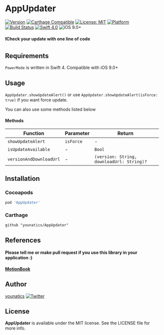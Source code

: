 # AppUpdater 

[![Version](https://img.shields.io/cocoapods/v/AppUpdater.svg?style=flat)](http://cocoapods.org/pods/AppUpdater)
[![Carthage Compatible](https://img.shields.io/badge/Carthage-compatible-4BC51D.svg?style=flat)](https://github.com/Carthage/Carthage)
[![License: MIT](https://img.shields.io/badge/license-MIT-blue.svg?style=flat)](https://github.com/younatics/AppUpdater/blob/master/LICENSE)
[![Platform](https://img.shields.io/cocoapods/p/AppUpdater.svg?style=flat)](http://cocoapods.org/pods/AppUpdater)
[![Build Status](https://travis-ci.org/younatics/AppUpdater.svg?branch=master)](https://travis-ci.org/younatics/AppUpdater)
[![Swift 4.0](https://img.shields.io/badge/Swift-4.0-orange.svg?style=flat)](https://developer.apple.com/swift/)
![iOS 9.0+](https://img.shields.io/badge/iOS-9.0%2B-blue.svg)

#### ❗️Check your update with one line of code

## Requirements
`PowerMode` is written in Swift 4. Compatible with iOS 9.0+

## Usage
`AppUpdater.showUpdateAlert()` or use `AppUpdater.showUpdateAlert(isForce: true)` if you want force update. 

You can also use some methods listed below

#### Methods

| Function | Parameter | Return |
| -------- | --------- | ------ |
| `showUpdateAlert` | `isForce` | - |
| `isUpdateAvailable` | - | `Bool` |
| `versionAndDownloadUrl` | - | `(version: String, downloadUrl: String)?` |

## Installation
### Cocoapods
```ruby
pod 'AppUpdater'
```
### Carthage
```
github "younatics/AppUpdater"
```

## References
#### Please tell me or make pull request if you use this library in your application :) 
#### [MotionBook](https://appsto.re/kr/8yv1hb.i)

## Author
[younatics](https://twitter.com/younatics)
<a href="http://twitter.com/younatics" target="_blank"><img alt="Twitter" src="https://img.shields.io/twitter/follow/younatics.svg?style=social&label=Follow"></a>

## License
**AppUpdater** is available under the MIT license. See the LICENSE file for more info.
